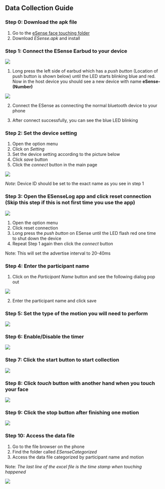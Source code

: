 ## Data Collection Guide

### Step 0: Download the apk file

1. Go to the [eSense face touching folder](https://www.dropbox.com/sh/luvr69q7nbwy9wn/AAAMaU-DFkWvRxxbCxG-Wkqla?dl=0)
2. Download *ESense.apk* and install

### Step 1: Connect the ESense Earbud to your device

![](images/bluetooth.jpg)
 
1. Long press the left side of earbud which has a *push button* (Location of push button is shown below)
until the LED starts blinking blue and red. Now in the host device you should see a new device with name **eSense-(Number)**

![](images/pushbutton.png)

2. Connect the ESense as connecting the normal bluetooth device to your phone

3. After connect successfully, you can see the blue LED blinking 

### Step 2: Set the device setting

1. Open the option menu
2. Click on *Setting*
3. Set the device setting according to the picture below
4. Click *save* button
5. Click the *connect* button in the main page

![](images/setting.jpg)

*Note*: Device ID should be set to the exact name as you see in step 1

### Step 3: Open the ESenseLog app and click reset connection (Skip this step if this is not first time you use the app)

![](images/mainpagewithoption.jpg)

1. Open the option menu
2. Click reset connection
3. Long press the *push button* on ESense until the LED flash red one time to shut down the device 
4. Repeat Step 1 again then click the *connect* button

Note: This will set the advertise interval to 20-40ms

### Step 4: Enter the participant name

1. Click on the *Participant Name* button and see the following dialog pop out

![](images/newname.jpg)

2. Enter the participant name and click save

### Step 5: Set the type of the motion you will need to perform

![](images/step5.jpg)

### Step 6: Enable/Disable the timer

![](images/step6.jpg)

### Step 7: Click the start button to start collection

![](images/step7.jpg)

### Step 8: Click *touch* button with another hand when you touch your face

![](images/step8.jpg)

### Step 9: Click the stop button after finishing one motion

![](images/step9.jpg)

### Step 10: Access the data file

1. Go to the file browser on the phone
2. Find the folder called *ESenseCategorized*
3. Access the data file categorized by participant name and motion

Note: *The last line of the excel file is the time stamp when touching happened* 

![](images/step10.jpg)
